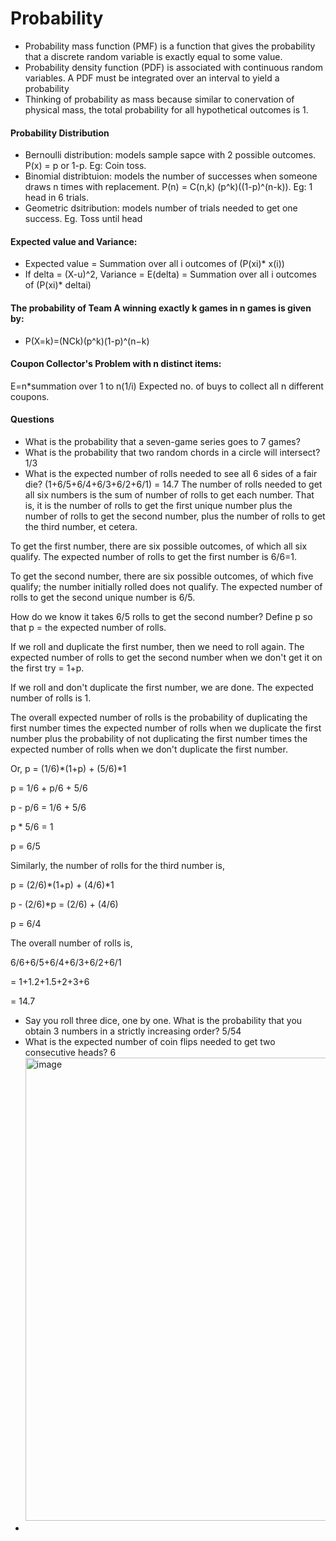 # Probability
* Probability mass function (PMF) is a function that gives the probability that a discrete random variable is exactly equal to some value.
* Probability density function (PDF) is associated with continuous random variables. A PDF must be integrated over an interval to yield a probability
* Thinking of probability as mass because similar to conervation of physical mass, the total probability for all hypothetical outcomes is 1.

#### Probability Distribution
* Bernoulli distribution: models sample sapce with 2 possible outcomes. P(x) = p or 1-p. Eg: Coin toss. 
* Binomial distribtuion: models the number of successes when someone draws n times with replacement. P(n) = C(n,k) (p^k)((1-p)^(n-k)). Eg: 1 head in 6 trials.
* Geometric dsitribution: models  number of trials needed to get one success. Eg. Toss until head
  

#### Expected value and Variance:
* Expected value = Summation over all i outcomes of (P(xi)* x(i))
* If delta = (X-u)^2, Variance = E(delta) = Summation over all i outcomes of (P(xi)* deltai)

#### The probability of Team A winning exactly k games in n games is given by:
* P(X=k)=(NCk)(p^k)(1-p)^(n−k)

#### Coupon Collector's Problem with n distinct items:
E=n*summation over 1 to n(1/i) 
Expected no. of buys to collect all n different coupons.

#### Questions
* What is the probability that a seven-game series goes to 7 games?
* What is the probability that two random chords in a circle will intersect? 1/3
* What is the expected number of rolls needed to see all 6 sides of a fair die? (1+6/5+6/4+6/3+6/2+6/1) = 14.7
  The number of rolls needed to get all six numbers is the sum of number of rolls to get each number. That is, it is the number of rolls to get the first unique number plus the number of rolls to get the second number, plus the number of rolls to get the third number, et cetera.

To get the first number, there are six possible outcomes, of which all six qualify. The expected number of rolls to get the first number is 6/6=1.

To get the second number, there are six possible outcomes, of which five qualify; the number initially rolled does not qualify. The expected number of rolls to get the second unique number is 6/5.

How do we know it takes 6/5 rolls to get the second number? Define p so that p = the expected number of rolls.

If we roll and duplicate the first number, then we need to roll again. The expected number of rolls to get the second number when we don't get it on the first try = 1+p.

If we roll and don't duplicate the first number, we are done. The expected number of rolls is 1.

The overall expected number of rolls is the probability of duplicating the first number times the expected number of rolls when we duplicate the first number plus the probability of not duplicating the first number times the expected number of rolls when we don't duplicate the first number.

Or, p = (1/6)*(1+p) + (5/6)*1

p = 1/6 + p/6 + 5/6

p - p/6 = 1/6 + 5/6

p * 5/6 = 1

p = 6/5

Similarly, the number of rolls for the third number is,

p = (2/6)*(1+p) + (4/6)*1

p - (2/6)*p = (2/6) + (4/6)

p = 6/4

The overall number of rolls is,

6/6+6/5+6/4+6/3+6/2+6/1

= 1+1.2+1.5+2+3+6

= 14.7
* Say you roll three dice, one by one. What is the probability that you obtain 3 numbers in a strictly increasing order? 5/54
* What is the expected number of coin flips needed to get two consecutive heads? 6
  <img width="741" alt="image" src="https://github.com/user-attachments/assets/d11dd209-df09-4b65-a899-a72f039e4c6c" />
* 


